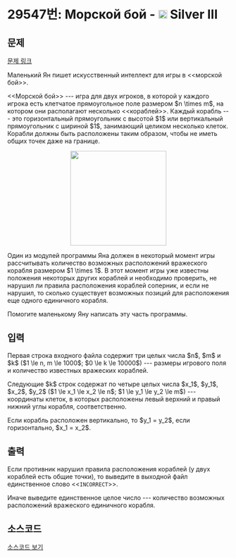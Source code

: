 # 29547번: Морской бой - <img src="https://static.solved.ac/tier_small/8.svg" style="height:20px" /> Silver III

<!-- performance -->

<!-- 문제 제출 후 깃허브에 푸시를 했을 때 제출한 코드의 성능이 입력될 공간입니다.-->

<!-- end -->

## 문제

[문제 링크](https://boj.kr/29547)


<p>Маленький Ян пишет искусственный интеллект для игры в &lt;&lt;морской бой&gt;&gt;.</p>

<p>&lt;&lt;Морской бой&gt;&gt; --- игра для двух игроков, в которой у каждого игрока есть клетчатое прямоугольное поле размером $n \times m$, на котором они располагают несколько &lt;&lt;кораблей&gt;&gt;. Каждый корабль --- это горизонтальный прямоугольник с высотой $1$ или вертикальный прямоугольник с шириной $1$, занимающий целиком несколько клеток. Корабли должны быть расположены таким образом, чтобы не иметь общих точек даже на границе.</p>

<p style="text-align: center;"><img alt="" src="https://upload.acmicpc.net/5e9c2609-519d-495d-8d48-8732132d5077/-/preview/" style="width: 218px; height: 215px;"></p>

<p>Один из модулей программы Яна должен в некоторый момент игры рассчитывать количество возможных расположений вражеского корабля размером $1 \times 1$. В этот момент игры уже известны положения некоторых других кораблей и необходимо проверить, не нарушил ли правила расположения кораблей соперник, и если не нарушил, то сколько существует возможных позиций для расположения еще одного единичного корабля.</p>

<p>Помогите маленькому Яну написать эту часть программы.</p>



## 입력


<p>Первая строка входного файла содержит три целых числа $n$, $m$ и $k$ ($1 \le n, m \le 1000$; $0 \le k \le 10000$) --- размеры игрового поля и количество известных вражеских кораблей.</p>

<p>Следующие $k$ строк содержат по четыре целых числа $x_1$, $y_1$, $x_2$, $y_2$ ($1 \le x_1 \le x_2 \le n$; $1 \le y_1 \le y_2 \le m$) --- координаты клеток, в которых расположены левый верхний и правый нижний углы корабля, соответственно.</p>

<p>Если корабль расположен вертикально, то $y_1 = y_2$, если горизонтально, $x_1 = x_2$.</p>



## 출력


<p>Если противник нарушил правила расположения кораблей (у двух кораблей есть общие точки), то выведите в выходной файл единственное слово &lt;&lt;<code>INCORRECT</code>&gt;&gt;.</p>

<p>Иначе выведите единственное целое число --- количество возможных расположений вражеского единичного корабля.</p>



## 소스코드

[소스코드 보기](Морской%20бой.cpp)